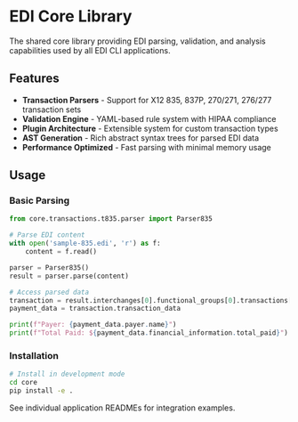 # EDI Core Library

The shared core library providing EDI parsing, validation, and analysis capabilities used by all EDI CLI applications.

## Features

- **Transaction Parsers** - Support for X12 835, 837P, 270/271, 276/277 transaction sets
- **Validation Engine** - YAML-based rule system with HIPAA compliance  
- **Plugin Architecture** - Extensible system for custom transaction types
- **AST Generation** - Rich abstract syntax trees for parsed EDI data
- **Performance Optimized** - Fast parsing with minimal memory usage

## Usage

### Basic Parsing

```python
from core.transactions.t835.parser import Parser835

# Parse EDI content
with open('sample-835.edi', 'r') as f:
    content = f.read()

parser = Parser835()
result = parser.parse(content)

# Access parsed data
transaction = result.interchanges[0].functional_groups[0].transactions[0]
payment_data = transaction.transaction_data

print(f"Payer: {payment_data.payer.name}")
print(f"Total Paid: ${payment_data.financial_information.total_paid}")
```

### Installation

```bash
# Install in development mode
cd core
pip install -e .
```

See individual application READMEs for integration examples.